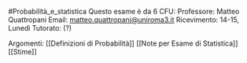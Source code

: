 #Probabilità_e_statistica
Questo esame è da 6 CFU:
Professore: Matteo Quattropani
Email: matteo.quattropani@uniroma3.it
Ricevimento: 14-15, Lunedì
Tutorato: (?)

Argomenti:
[[Definizioni di Probabilità]]
[[Note per Esame di Statistica]]
[[Stime]]